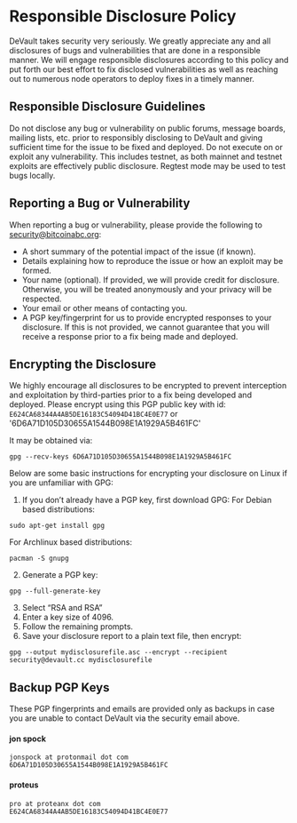 # Responsible Disclosure Policy

DeVault takes security very seriously.  We greatly appreciate any and all disclosures of bugs and vulnerabilities that are done in a responsible manner.  We will engage responsible disclosures according to this policy and put forth our best effort to fix disclosed vulnerabilities as well as reaching out to numerous node operators to deploy fixes in a timely manner.

## Responsible Disclosure Guidelines

Do not disclose any bug or vulnerability on public forums, message boards, mailing lists, etc. prior to responsibly disclosing to DeVault and giving sufficient time for the issue to be fixed and deployed.
Do not execute on or exploit any vulnerability.  This includes testnet, as both mainnet and testnet exploits are effectively public disclosure.  Regtest mode may be used to test bugs locally.

## Reporting a Bug or Vulnerability

When reporting a bug or vulnerability, please provide the following to security@bitcoinabc.org:
* A short summary of the potential impact of the issue (if known).
* Details explaining how to reproduce the issue or how an exploit may be formed.
* Your name (optional).  If provided, we will provide credit for disclosure.  Otherwise, you will be treated anonymously and your privacy will be respected.
* Your email or other means of contacting you.
* A PGP key/fingerprint for us to provide encrypted responses to your disclosure.  If this is not provided, we cannot guarantee that you will receive a response prior to a fix being made and deployed.

## Encrypting the Disclosure

We highly encourage all disclosures to be encrypted to prevent interception and exploitation by third-parties prior to a fix being developed and deployed.  Please encrypt using this PGP public key with id: `E624CA68344A4AB5DE16183C54094D41BC4E0E77` or '6D6A71D105D30655A1544B098E1A1929A5B461FC'

It may be obtained via:
```
gpg --recv-keys 6D6A71D105D30655A1544B098E1A1929A5B461FC
```

Below are some basic instructions for encrypting your disclosure on Linux if you are unfamiliar with GPG:

1. If you don’t already have a PGP key, first download GPG:
For Debian based distributions:
```
sudo apt-get install gpg
```
For Archlinux based distributions:
```
pacman -S gnupg
```
2. Generate a PGP key:
```
gpg --full-generate-key
```
3. Select “RSA and RSA”
4. Enter a key size of 4096.
5. Follow the remaining prompts.
6. Save your disclosure report to a plain text file, then encrypt:
```
gpg --output mydisclosurefile.asc --encrypt --recipient security@devault.cc mydisclosurefile
```

## Backup PGP Keys

These PGP fingerprints and emails are provided only as backups in case you are unable to contact DeVault via the security email above.

#### jon spock
```
jonspock at protonmail dot com
6D6A71D105D30655A1544B098E1A1929A5B461FC
```

#### proteus
```
pro at proteanx dot com
E624CA68344A4AB5DE16183C54094D41BC4E0E77
```


